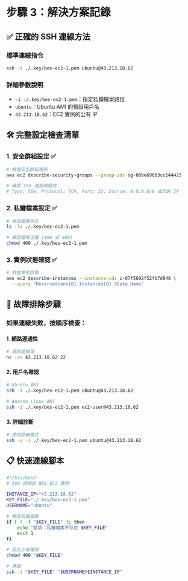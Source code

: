 # 步驟 3：解決方案記錄

## ✅ 正確的 SSH 連線方法

### 標準連線指令
```bash
ssh -i ./.key/bes-ec2-1.pem ubuntu@43.213.18.62
```

### 詳細參數說明
- `-i ./.key/bes-ec2-1.pem`：指定私鑰檔案路徑
- `ubuntu`：Ubuntu AMI 的預設用戶名
- `43.213.18.62`：EC2 實例的公有 IP

## 🛠️ 完整設定檢查清單

### 1. 安全群組設定 ✅
```bash
# 檢查安全群組規則
aws ec2 describe-security-groups --group-ids sg-00be696b3cc144425

# 確認 SSH 連接埠開放
# Type: SSH, Protocol: TCP, Port: 22, Source: 0.0.0.0/0 或您的 IP
```

### 2. 私鑰檔案設定 ✅
```bash
# 檢查檔案存在
ls -la ./.key/bes-ec2-1.pem

# 確認權限正確 (400 或 600)
chmod 400 ./.key/bes-ec2-1.pem
```

### 3. 實例狀態確認 ✅
```bash
# 檢查實例狀態
aws ec2 describe-instances --instance-ids i-07f5692f52fb7d948 \
  --query 'Reservations[0].Instances[0].State.Name'
```

## 🔧 故障排除步驟

### 如果連線失敗，按順序檢查：

#### 1. 網路連通性
```bash
# 測試連接埠
nc -zv 43.213.18.62 22
```

#### 2. 用戶名確認
```bash
# Ubuntu AMI
ssh -i ./.key/bes-ec2-1.pem ubuntu@43.213.18.62

# Amazon Linux AMI
ssh -i ./.key/bes-ec2-1.pem ec2-user@43.213.18.62
```

#### 3. 詳細診斷
```bash
# 使用詳細模式
ssh -v -i ./.key/bes-ec2-1.pem ubuntu@43.213.18.62
```

## 📋 快速連線腳本
```bash
#!/bin/bash
# SSH 連線到 BES EC2 實例

INSTANCE_IP="43.213.18.62"
KEY_FILE="./.key/bes-ec2-1.pem"
USERNAME="ubuntu"

# 檢查私鑰檔案
if [ ! -f "$KEY_FILE" ]; then
    echo "錯誤：私鑰檔案不存在 $KEY_FILE"
    exit 1
fi

# 設定正確權限
chmod 400 "$KEY_FILE"

# 連線
ssh -i "$KEY_FILE" "$USERNAME@$INSTANCE_IP"
```